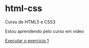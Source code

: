 # html-css
 Curso de HTML5 e CSS3

 Estou aprendendo pelo curso em video

[Executar o exercicio 1](https://whitmanfudo.github.io/html-css/exercicios/ex001%20-%20hello%20world/index.html)